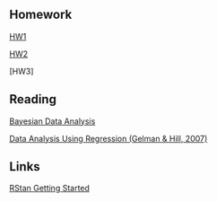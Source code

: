 
## Homework
[HW1](https://kirkvanacore.github.io/Bayesian-Computation-in-Stan-and-R/HW1.html)

[HW2](https://kirkvanacore.github.io/Bayesian-Computation-in-Stan-and-R/HW2.html)

[HW3]

## Reading
[Bayesian Data Analysis](https://bookdown.org/marklhc/notes_bookdown/)

[Data Analysis Using Regression (Gelman & Hill, 2007)](https://github.com/bgse-datascience-group8/Statistical-Modelling-and-Inference/blob/master/resources/Gelman%2C%20Hill-Data%20Analysis%20Using%20Regression%20(2007).pdf)

## Links
[RStan Getting Started](https://github.com/stan-dev/rstan/wiki/RStan-Getting-Started)
 
